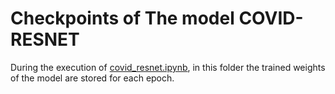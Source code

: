 # Checkpoints of The model COVID-RESNET
During the execution of [covid_resnet.ipynb](/CovidResnet_github.ipynb), in this folder the trained weights of the model are stored for each epoch.